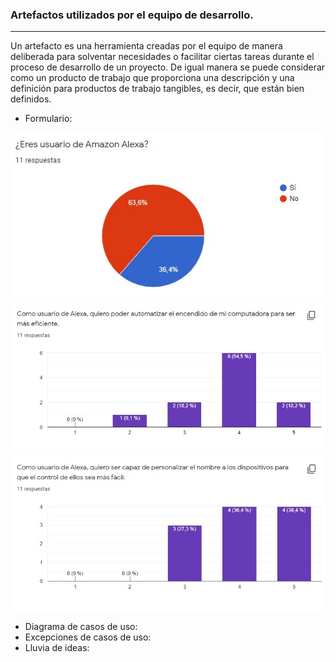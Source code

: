
### Artefactos utilizados por el equipo de desarrollo.
---
Un artefacto es una herramienta creadas por el equipo de manera deliberada para solventar necesidades o facilitar ciertas tareas durante el proceso de desarrollo de un proyecto. De igual manera se puede considerar como un producto de trabajo que proporciona una descripción y una definición para productos de trabajo tangibles, es decir, que están bien definidos.  

* Formulario: 


![grafico](grafico1.jpeg)
![grafico](grafico2.jpeg)
![grafico](grafico3.jpeg)

* Diagrama de casos de uso:
* Excepciones de casos de uso:
* Lluvia de ideas:

